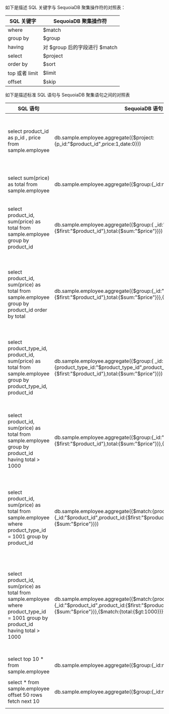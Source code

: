 

如下是描述 SQL 关键字与 SequoiaDB 聚集操作符的对照表：

| SQL 关键字 | SequoiaDB 聚集操作符 |
| --------- | ------------------- |
| where     | $match              |
| group by  | $group              |
| having    | 对 $group 后的字段进行 $match |
| select    | $project            |
| order by  | $sort               |
| top 或者 limit | $limit         |
| offset    | $skip               |

如下是描述标准 SQL 语句与 SequoiaDB 聚集语句之间的对照表

| SQL 语句 | SequoiaDB 语句 | 描述 |
| ------- | ------------- | ---- |
| select product_id as p_id , price from sample.employee | db.sample.employee.aggregate({$project:{p_id:"$product_id",price:1,date:0}}) | 返回所有记录的 product_id 和 price 字段，其中 product_id 重命名为 p_id，对记录中的 date 字段不返回。 |
| select sum(price) as total from sample.employee | db.sample.employee.aggregate({$group:{_id:null,total:{$sum:"$price"}}}) | 对 table 中的字段 price 值求和，并重命名为 total。 |
| select product_id, sum(price) as total from sample.employee group by product_id | db.sample.employee.aggregate({$group:{ _id:"$product_id",product_id:{$first:"$product_id"},total:{$sum:"$price"}}}) | 对表 table 中的记录按 product_id 字段分组；求每个分组中字段 price 值的累加和，并重命名为 total。|
| select product_id, sum(price) as total from sample.employee group by product_id order by total | db.sample.employee.aggregate({$group:{_id:"$product_id",product_id:{$first:"$product_id"},total:{$sum:"$price"}}},{$sort:{total:1}}) | 对表 table 中的记录按 product_id 字段分组；求每个分组中字段 price 值的累加和，并重命名为 total；对结果集按字段名 total 的值升序排序。 |
| select product_type_id, product_id, sum(price) as total from sample.employee group by product_type_id, product_id | db.sample.employee.aggregate({$group:{ _id:{product_type_id:"$product_type_id",product_id:"$product_id"},product_id:{$first:"$product_id"},total:{$sum:"$price"}}}) | 对表 table 中的记录按首先按 product_type_id 字段分组，再按 product_id 字段分组；求每个分组中字段 price 值的累加和，并重命名为 total。 |
| select product_id, sum(price) as total from sample.employee group by product_id having total > 1000 | db.sample.employee.aggregate({$group:{_id:"$product_id",product_id:{$first:"$product_id"},total:{$sum:"$price"}}},{$match:{total:{$gt:1000}}}) | 对表 table 中的记录按 product_id 字段分组；求每个分组中字段 price 值的累加和，并重命名为 total；只返回满足条件 total 字段值大于1000的分组。 |
| select product_id, sum(price) as total from sample.employee where product_type_id = 1001 group by product_id | db.sample.employee.aggregate({$match:{product_type_id:1001}},{$group:{\_id:"$product_id",product_id:{$first:"$product_id"},total:{$sum:"$price"}}}) | 选择符合条件 product_type_id = 1001 的记录；对选出的记录按 product_id 进行分组；对每个分组中的 price 字段值就和，并重命名为 total。 |
| select product_id, sum(price) as total from sample.employee where product_type_id = 1001 group by product_id having total > 1000 | db.sample.employee.aggregate({$match:{product_type_id:1001}},{$group:{_id:"$product_id",product_id:{$first:"$product_id"},total:{$sum:"$price"}}},{$match:{total:{$gt:1000}}}) | 选择符合条件 product_type_id = 1001 的记录；对选出的记录按 product_id 进行分组；对每个分组中的 price 字段值就和，并重命名为 total；只返回满足条件 total 字段值大于1000的分组。 |
| select top 10 * from sample.employee | db.sample.employee.aggregate({$group:{_id:null}},{$limit:10}) | 返回结果集中的前10条记录。|
| select * from sample.employee offset 50 rows fetch next 10 | db.sample.employee.aggregate({$group:{_id:null}},{$skip:50},{$limit:10}) | 跳过结果集中前50条记录之后，返回接下来的10条记录。 |
